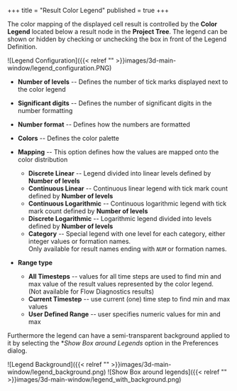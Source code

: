 +++
title = "Result Color Legend"
published = true
+++

The color mapping of the displayed cell result is controlled by the **Color Legend** located below a result node in the **Project Tree**. The legend can be shown or hidden by checking or unchecking the box in front of the Legend Definition.

![Legend Configuration]({{< relref "" >}}images/3d-main-window/legend_configuration.PNG)

- **Number of levels** -- Defines the number of tick marks displayed next to the color legend
- **Significant digits** -- Defines the number of significant digits in the number formatting
- **Number format** -- Defines how the numbers are formatted
- **Colors** -- Defines the color palette

- **Mapping** -- This option defines how the values are mapped onto the color distribution
  - **Discrete Linear** -- Legend divided into linear levels defined by **Number of levels**
  - **Continuous Linear** -- Continuous linear legend with tick mark count defined by **Number of levels**
  - **Continuous Logarithmic** -- Continuous logarithmic legend with tick mark count defined by **Number of levels**
  - **Discrete Logarithmic** -- Logarithmic legend divided into levels defined by **Number of levels**
  - **Category** -- Special legend with one level for each category, either integer values or formation names.  
   Only available for result names ending with _`NUM`_ or formation names.
- **Range type**
  - **All Timesteps** -- values for all time steps are used to find min and max value of 
  the result values represented by the color legend.  
  (Not available for Flow Diagnostics results)
  - **Current Timestep** -- use current (one) time step to find min and max values  
  - **User Defined Range** -- user specifies numeric values for min and max  

Furthermore the legend can have a semi-transparent background applied to it by selecting the **Show Box around Legends* option in the Preferences dialog.

![Legend Background]({{< relref "" >}}images/3d-main-window/legend_background.png) ![Show Box around legends]({{< relref "" >}}images/3d-main-window/legend_with_background.png)

